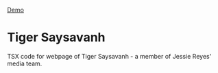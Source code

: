 [Demo](https://www.tigersaysavanh.com/)

# Tiger Saysavanh
TSX code for webpage of Tiger Saysavanh - a member of Jessie Reyes' media team.
